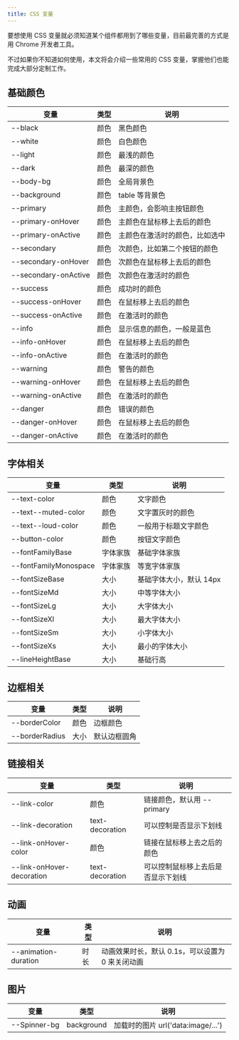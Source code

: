```yaml
---
title: CSS 变量
---
```


要想使用 CSS 变量就必须知道某个组件都用到了哪些变量，目前最完善的方式是用 Chrome 开发者工具。

不过如果你不知道如何使用，本文将会介绍一些常用的 CSS 变量，掌握他们也能完成大部分定制工作。

## 基础颜色

| 变量                 | 类型 | 说明                           |
| -------------------- | ---- | ------------------------------ |
| --black              | 颜色 | 黑色颜色                       |
| --white              | 颜色 | 白色颜色                       |
| --light              | 颜色 | 最浅的颜色                     |
| --dark               | 颜色 | 最深的颜色                     |
| --body-bg            | 颜色 | 全局背景色                     |
| --background         | 颜色 | table 等背景色                 |
| --primary            | 颜色 | 主颜色，会影响主按钮颜色       |
| --primary-onHover    | 颜色 | 主颜色在鼠标移上去后的颜色     |
| --primary-onActive   | 颜色 | 主颜色在激活时的颜色，比如选中 |
| --secondary          | 颜色 | 次颜色，比如第二个按钮的颜色   |
| --secondary-onHover  | 颜色 | 次颜色在鼠标移上去后的颜色     |
| --secondary-onActive | 颜色 | 次颜色在激活时的颜色           |
| --success            | 颜色 | 成功时的颜色                   |
| --success-onHover    | 颜色 | 在鼠标移上去后的颜色           |
| --success-onActive   | 颜色 | 在激活时的颜色                 |
| --info               | 颜色 | 显示信息的颜色，一般是蓝色     |
| --info-onHover       | 颜色 | 在鼠标移上去后的颜色           |
| --info-onActive      | 颜色 | 在激活时的颜色                 |
| --warning            | 颜色 | 警告的颜色                     |
| --warning-onHover    | 颜色 | 在鼠标移上去后的颜色           |
| --warning-onActive   | 颜色 | 在激活时的颜色                 |
| --danger             | 颜色 | 错误的颜色                     |
| --danger-onHover     | 颜色 | 在鼠标移上去后的颜色           |
| --danger-onActive    | 颜色 | 在激活时的颜色                 |

## 字体相关

| 变量                  | 类型     | 说明                    |
| --------------------- | -------- | ----------------------- |
| --text-color          | 颜色     | 文字颜色                |
| --text--muted-color   | 颜色     | 文字置灰时的颜色        |
| --text--loud-color    | 颜色     | 一般用于标题文字颜色    |
| --button-color        | 颜色     | 按钮文字颜色            |
| --fontFamilyBase      | 字体家族 | 基础字体家族            |
| --fontFamilyMonospace | 字体家族 | 等宽字体家族            |
| --fontSizeBase        | 大小     | 基础字体大小，默认 14px |
| --fontSizeMd          | 大小     | 中等字体大小            |
| --fontSizeLg          | 大小     | 大字体大小              |
| --fontSizeXl          | 大小     | 最大字体大小            |
| --fontSizeSm          | 大小     | 小字体大小              |
| --fontSizeXs          | 大小     | 最小的字体大小          |
| --lineHeightBase      | 大小     | 基础行高                |

## 边框相关

| 变量           | 类型 | 说明         |
| -------------- | ---- | ------------ |
| --borderColor  | 颜色 | 边框颜色     |
| --borderRadius | 大小 | 默认边框圆角 |

## 链接相关

| 变量                      | 类型            | 说明                               |
| ------------------------- | --------------- | ---------------------------------- |
| --link-color              | 颜色            | 链接颜色，默认用 --primary         |
| --link-decoration         | text-decoration | 可以控制是否显示下划线             |
| --link-onHover-color      | 颜色            | 链接在鼠标移上去之后的颜色         |
| --link-onHover-decoration | text-decoration | 可以控制鼠标移上去后是否显示下划线 |

## 动画

| 变量                 | 类型 | 说明                                             |
| -------------------- | ---- | ------------------------------------------------ |
| --animation-duration | 时长 | 动画效果时长，默认 0.1s，可以设置为 0 来关闭动画 |

## 图片

| 变量                 | 类型 | 说明                                             |
| -------------------- | ---- | ------------------------------------------------ |
| --Spinner-bg | background | 加载时的图片 url('data:image/...') |          
